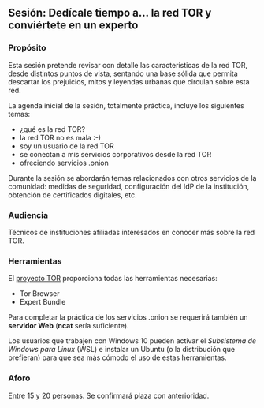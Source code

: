 ## Sesión: Dedícale tiempo a... la red TOR y conviértete en un experto

### Propósito

Esta sesión pretende revisar con detalle las características de la red TOR, desde distintos puntos de vista, sentando una base sólida que permita descartar los prejuicios, mitos y leyendas urbanas que circulan sobre esta red.

La agenda inicial de la sesión, totalmente práctica, incluye los siguientes temas:

- ¿qué es la red TOR?
- la red TOR no es mala :-)
- soy un usuario de la red TOR
- se conectan a mis servicios corporativos desde la red TOR
- ofreciendo servicios .onion

Durante la sesión se abordarán temas relacionados con otros servicios de la comunidad: medidas de seguridad, configuración del IdP de la institución, obtención de certificados digitales, etc.

### Audiencia

Técnicos de instituciones afiliadas interesados en conocer más sobre la red TOR.

### Herramientas

El [proyecto TOR](https://www.torproject.org/) proporciona todas las herramientas necesarias:

* Tor Browser
* Expert Bundle

Para completar la práctica de los servicios .onion se requerirá también un **servidor Web** (**ncat** sería suficiente).

Los usuarios que trabajen con Windows 10 pueden activar el *Subsistema de Windows para Linux* (WSL) e instalar un Ubuntu (o la distribución que prefieran) para que sea más cómodo el uso de estas herramientas.

### Aforo

Entre 15 y 20 personas. Se confirmará plaza con anterioridad.

